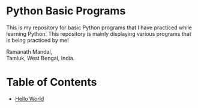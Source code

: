 # Python Basic Programs
This is my repository for basic Python programs that I have practiced while learning Python.
This repository is mainly displaying various programs that is being practiced by me! 

Ramanath Mandal,<br />
Tamluk, West Bengal, India.<br />

# Table of Contents

* [Hello World](https://github.com/MRamanath/Python_Basic_Programs/blob/master/helloWorld.py)
    

